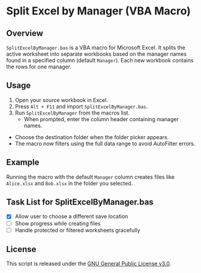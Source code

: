 # Split Excel by Manager (VBA Macro)

## Overview
`SplitExcelByManager.bas` is a VBA macro for Microsoft Excel. It splits the active worksheet into separate workbooks based on the manager names found in a specified column (default `Manager`). Each new workbook contains the rows for one manager.

## Usage
1. Open your source workbook in Excel.
2. Press `Alt + F11` and import `SplitExcelByManager.bas`.
3. Run `SplitExcelByManager` from the macros list.
   - When prompted, enter the column header containing manager names.
  - Choose the destination folder when the folder picker appears.
   - The macro now filters using the full data range to avoid AutoFilter errors.

## Example
Running the macro with the default `Manager` column creates files like `Alice.xlsx` and `Bob.xlsx` in the folder you selected.

## Task List for SplitExcelByManager.bas
- [x] Allow user to choose a different save location
- [ ] Show progress while creating files
- [ ] Handle protected or filtered worksheets gracefully

## License
This script is released under the [GNU General Public License v3.0](LICENSE).
